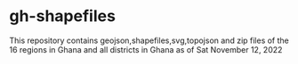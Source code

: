 gh-shapefiles
==============

This repository contains geojson,shapefiles,svg,topojson
and zip files of the 16 regions in Ghana and all districts
in Ghana as of Sat November 12, 2022




